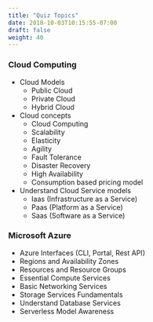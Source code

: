```yaml
---
title: "Quiz Topics"
date: 2018-10-03T10:15:55-07:00
draft: false
weight: 40
---
```


### Cloud Computing
- Cloud Models
  - Public Cloud
  - Private Cloud
  - Hybrid Cloud
- Cloud concepts
  - Cloud Computing
  - Scalability
  - Elasticity
  - Agility
  - Fault Tolerance
  - Disaster Recovery
  - High Availability
  - Consumption based pricing model
- Understand Cloud Service models
  - Iaas (Infrastructure as a Service)
  - Paas (Platform as a Service)
  - Saas (Software as a Service)

### Microsoft Azure
- Azure Interfaces (CLI, Portal, Rest API)
- Regions and Availability Zones
- Resources and Resource Groups
- Essential Compute Services
- Basic Networking Services 
- Storage Services Fundamentals
- Understand Database Services
- Serverless Model Awareness

